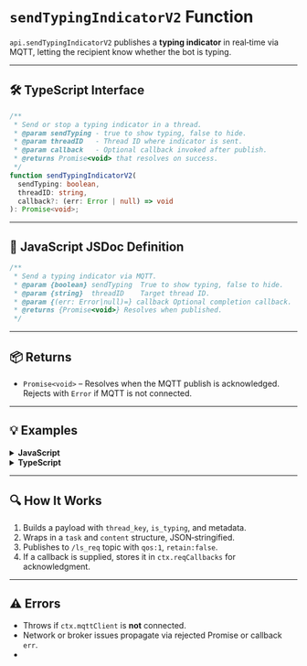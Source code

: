 # `sendTypingIndicatorV2` Function

`api.sendTypingIndicatorV2` publishes a **typing indicator** in real‑time via MQTT, letting the recipient know whether the bot is typing.

---

## 🛠 TypeScript Interface

```ts
/**
 * Send or stop a typing indicator in a thread.
 * @param sendTyping - true to show typing, false to hide.
 * @param threadID   - Thread ID where indicator is sent.
 * @param callback   - Optional callback invoked after publish.
 * @returns Promise<void> that resolves on success.
 */
function sendTypingIndicatorV2(
  sendTyping: boolean,
  threadID: string,
  callback?: (err: Error | null) => void
): Promise<void>;
```

---

## 📝 JavaScript JSDoc Definition

```js
/**
 * Send a typing indicator via MQTT.
 * @param {boolean} sendTyping  True to show typing, false to hide.
 * @param {string}  threadID    Target thread ID.
 * @param {(err: Error|null)=} callback Optional completion callback.
 * @returns {Promise<void>} Resolves when published.
 */
```

---

## 📦 Returns

* `Promise<void>` – Resolves when the MQTT publish is acknowledged. Rejects with `Error` if MQTT is not connected.

---

## 💡 Examples

<details><summary><strong>JavaScript</strong></summary>

```js
// Async/await
(async () => {
  try {
    await api.sendTypingIndicatorV2(true, "1234567890");
    console.log("Typing indicator ON.");
  } catch (err) {
    console.error("Failed:", err);
  }
})();

// Callback style
api.sendTypingIndicatorV2(false, "1234567890", (err) => {
  if (err) return console.error("Failed to hide typing:", err);
  console.log("Typing indicator OFF (callback).");
});
```

</details>

<details><summary><strong>TypeScript</strong></summary>

```ts
(async () => {
  try {
    await api.sendTypingIndicatorV2(true, "1234567890");
    console.log("TS typing ON.");
  } catch (err) {
    console.error("TS error:", err);
  }
})();

api.sendTypingIndicatorV2(false, "1234567890", (err?: Error | null) => {
  if (err) return console.error("TS callback error:", err);
  console.log("TS typing OFF (callback).");
});
```

</details>

---

## 🔍 How It Works

1. Builds a payload with `thread_key`, `is_typing`, and metadata.
2. Wraps in a `task` and `content` structure, JSON‑stringified.
3. Publishes to `/ls_req` topic with `qos:1`, `retain:false`.
4. If a callback is supplied, stores it in `ctx.reqCallbacks` for acknowledgment.

---

## ⚠️ Errors

* Throws if `ctx.mqttClient` is **not** connected.
* Network or broker issues propagate via rejected Promise or callback `err`.
* 